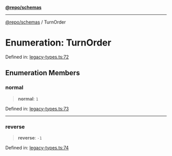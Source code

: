 [**@repo/schemas**](../README.md)

---

[@repo/schemas](../README.md) / TurnOrder

# Enumeration: TurnOrder

Defined in: [legacy-types.ts:72](https://github.com/alexqguo/drinking-board-game-v3/blob/b790afaa2e3b8fa2b8d92187d67ae85cb9db6cc2/packages/schemas/src/legacy-types.ts#L72)

## Enumeration Members

### normal

> **normal**: `1`

Defined in: [legacy-types.ts:73](https://github.com/alexqguo/drinking-board-game-v3/blob/b790afaa2e3b8fa2b8d92187d67ae85cb9db6cc2/packages/schemas/src/legacy-types.ts#L73)

---

### reverse

> **reverse**: `-1`

Defined in: [legacy-types.ts:74](https://github.com/alexqguo/drinking-board-game-v3/blob/b790afaa2e3b8fa2b8d92187d67ae85cb9db6cc2/packages/schemas/src/legacy-types.ts#L74)
